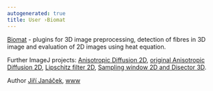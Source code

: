 ```yaml
---
autogenerated: true
title: User ›Biomat
---
```


[Biomat](/plugins/biomat) - plugins for 3D image preprocessing, detection of fibres in 3D image and evaluation of 2D images using heat equation.

Further ImageJ projects: [Anisotropic Diffusion 2D](/plugins/anisotropic-diffusion-2d), [original Anisotropic Diffusion 2D](/ij/plugins/anisotropic-diffusion-2d.html), [Lipschitz filter 2D](/ij/plugins/lipschitz/index.html), [Sampling window 2D and Disector 3D](/ij/plugins/sampling-window/index.html).

Author [Jiří Janáček](mailto:jiri.janacek_at_fgu.cas.cz), [www](http://www2.biomed.cas.cz/~janacek/)
